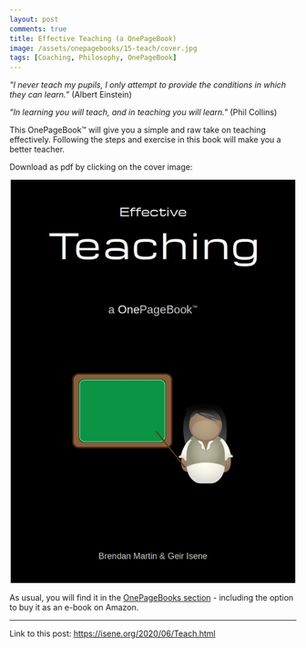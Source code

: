 ```yaml
---
layout: post
comments: true
title: Effective Teaching (a OnePageBook)
image: /assets/onepagebooks/15-teach/cover.jpg
tags: [Coaching, Philosophy, OnePageBook]
---
```

<i>"I never teach my pupils, I only attempt to provide the conditions in which they can learn.” </i> (Albert Einstein)
 
<i>"In learning you will teach, and in teaching you will learn."</i> (Phil Collins)

This OnePageBook™ will give you a simple and raw take on teaching effectively. Following the steps and exercise in this book will make you a better teacher.

Download as pdf by clicking on the cover image:

<p style="text-align:center"><a href="{{ site.url }}/assets/onepagebooks/15-teach/1PB_Teach.pdf"><img src="/assets/onepagebooks/15-teach/cover.jpg" width="500" alt="Simple" /></a></p>

As usual, you will find it in the [OnePageBooks section](/onepagebooks#1pb-15-effective-teaching) - including the option to buy it as an e-book on Amazon.

---
Link to this post: <https://isene.org/2020/06/Teach.html>
